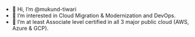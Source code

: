 - 👋 Hi, I’m @mukund-tiwari
- 👀 I’m interested in Cloud Migration & Modernization and DevOps.
- 🌱 I’m at least Associate level certified in all 3 major public cloud (AWS, Azure & GCP).

<!---
mukund-tiwari/mukund-tiwari is a ✨ special ✨ repository because its `README.md` (this file) appears on your GitHub profile.
You can click the Preview link to take a look at your changes.
--->
